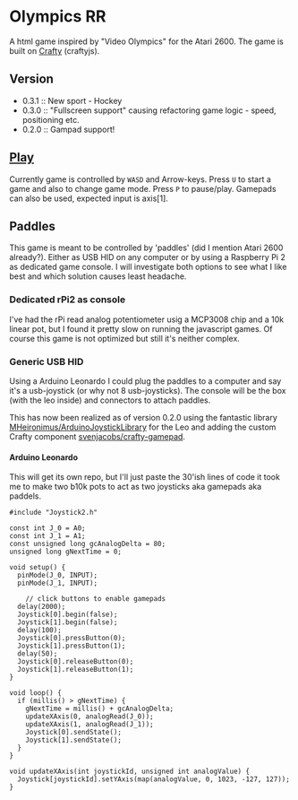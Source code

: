 # Olympics RR
A html game inspired by "Video Olympics" for the Atari 2600. The game is built on [Crafty](https://github.com/craftyjs/Crafty) (craftyjs).

## Version
 * 0.3.1 :: New sport - Hockey
 * 0.3.0 :: "Fullscreen support" causing refactoring game logic - speed, positioning etc. 
 * 0.2.0 :: Gampad support!

## [Play](https://sebring.github.io)
Currently game is controlled by `WASD` and Arrow-keys. Press `U` to start a game and also to change game mode. Press `P` to pause/play. Gamepads can also be used, expected input is axis[1].

## Paddles
This game is meant to be controlled by 'paddles' (did I mention Atari 2600 already?). Either as USB HID on any computer or by using a Raspberry Pi 2 as dedicated game console. I will investigate both options to see what I like best and which solution causes least headache. 

### Dedicated rPi2 as console
I've had the rPi read analog potentiometer usig a MCP3008 chip and a 10k linear pot, but I found it pretty slow on running the javascript games. Of course this game is not optimized but still it's neither complex.

### Generic USB HID
Using a Arduino Leonardo I could plug the paddles to a computer and say it's a usb-joystick (or why not 8 usb-joysticks). The console will be the box (with the leo inside) and connectors to attach paddles.

This has now been realized as of version 0.2.0 using the fantastic library [MHeironimus/ArduinoJoystickLibrary](https://github.com/MHeironimus/ArduinoJoystickLibrary) for the Leo and adding the custom Crafty component [svenjacobs/crafty-gamepad](https://github.com/svenjacobs/crafty-gamepad).

#### Arduino Leonardo
This will get its own repo, but I'll just paste the 30'ish lines of code it took me to make two b10k pots to act as two joysticks aka gamepads aka paddels.
```
#include "Joystick2.h"

const int J_0 = A0;
const int J_1 = A1;
const unsigned long gcAnalogDelta = 80;
unsigned long gNextTime = 0;

void setup() {
  pinMode(J_0, INPUT);
  pinMode(J_1, INPUT);

	// click buttons to enable gamepads
  delay(2000);
  Joystick[0].begin(false);
  Joystick[1].begin(false);
  delay(100);
  Joystick[0].pressButton(0);
  Joystick[1].pressButton(1);
  delay(50);
  Joystick[0].releaseButton(0);
  Joystick[1].releaseButton(1);
}

void loop() {
  if (millis() > gNextTime) {
    gNextTime = millis() + gcAnalogDelta;
    updateXAxis(0, analogRead(J_0));
    updateXAxis(1, analogRead(J_1));
    Joystick[0].sendState();
    Joystick[1].sendState();
  }
}

void updateXAxis(int joystickId, unsigned int analogValue) {
  Joystick[joystickId].setYAxis(map(analogValue, 0, 1023, -127, 127));
}
```
